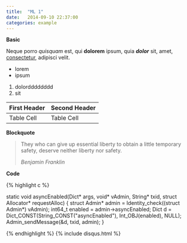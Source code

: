 ```yaml
---
title:  "ML 1"
date:   2014-09-10 22:37:00
categories: example
---
```


**Basic**

Neque porro *quisquam* est, qui **dolorem** ipsum, quia ***dolor*** sit, amet, [consectetur](http://cjdns.info/), adipisci velit.

 * lorem
 * ipsum

1. dolordddddddd
2. sit

| First Header | Second Header |
|--------------|---------------|
| Table Cell   | Table Cell    |

**Blockquote**

> They who can give up essential liberty to obtain a little temporary safety, deserve neither liberty nor safety.
>
> _Benjamin Franklin_

**Code**

{% highlight c %}

static void asyncEnabled(Dict* args, void* vAdmin, String* txid, struct Allocator* requestAlloc)
{
    struct Admin* admin = Identity_check((struct Admin*) vAdmin);
    int64_t enabled = admin->asyncEnabled;
    Dict d = Dict_CONST(String_CONST("asyncEnabled"), Int_OBJ(enabled), NULL);
    Admin_sendMessage(&d, txid, admin);
}

{% endhighlight %}
{% include disqus.html %}
